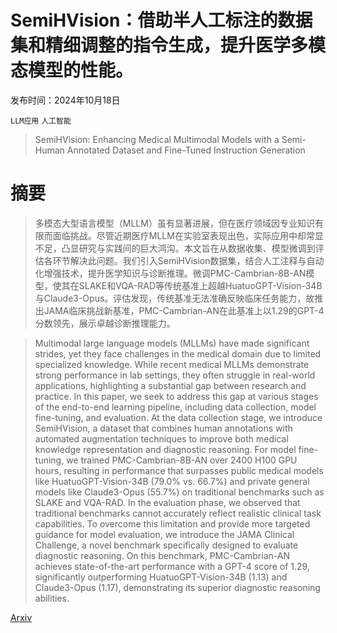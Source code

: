 # SemiHVision：借助半人工标注的数据集和精细调整的指令生成，提升医学多模态模型的性能。

发布时间：2024年10月18日

`LLM应用` `人工智能`

> SemiHVision: Enhancing Medical Multimodal Models with a Semi-Human Annotated Dataset and Fine-Tuned Instruction Generation

# 摘要

> 多模态大型语言模型（MLLM）虽有显著进展，但在医疗领域因专业知识有限而面临挑战。尽管近期医疗MLLM在实验室表现出色，实际应用中却常显不足，凸显研究与实践间的巨大鸿沟。本文旨在从数据收集、模型微调到评估各环节解决此问题。我们引入SemiHVision数据集，结合人工注释与自动化增强技术，提升医学知识与诊断推理。微调PMC-Cambrian-8B-AN模型，使其在SLAKE和VQA-RAD等传统基准上超越HuatuoGPT-Vision-34B与Claude3-Opus。评估发现，传统基准无法准确反映临床任务能力，故推出JAMA临床挑战新基准，PMC-Cambrian-AN在此基准上以1.29的GPT-4分数领先，展示卓越诊断推理能力。

> Multimodal large language models (MLLMs) have made significant strides, yet they face challenges in the medical domain due to limited specialized knowledge. While recent medical MLLMs demonstrate strong performance in lab settings, they often struggle in real-world applications, highlighting a substantial gap between research and practice. In this paper, we seek to address this gap at various stages of the end-to-end learning pipeline, including data collection, model fine-tuning, and evaluation. At the data collection stage, we introduce SemiHVision, a dataset that combines human annotations with automated augmentation techniques to improve both medical knowledge representation and diagnostic reasoning. For model fine-tuning, we trained PMC-Cambrian-8B-AN over 2400 H100 GPU hours, resulting in performance that surpasses public medical models like HuatuoGPT-Vision-34B (79.0% vs. 66.7%) and private general models like Claude3-Opus (55.7%) on traditional benchmarks such as SLAKE and VQA-RAD. In the evaluation phase, we observed that traditional benchmarks cannot accurately reflect realistic clinical task capabilities. To overcome this limitation and provide more targeted guidance for model evaluation, we introduce the JAMA Clinical Challenge, a novel benchmark specifically designed to evaluate diagnostic reasoning. On this benchmark, PMC-Cambrian-AN achieves state-of-the-art performance with a GPT-4 score of 1.29, significantly outperforming HuatuoGPT-Vision-34B (1.13) and Claude3-Opus (1.17), demonstrating its superior diagnostic reasoning abilities.

[Arxiv](https://arxiv.org/abs/2410.14948)